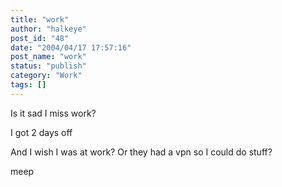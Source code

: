 ```yaml
---
title: "work"
author: "halkeye"
post_id: "48"
date: "2004/04/17 17:57:16"
post_name: "work"
status: "publish"
category: "Work"
tags: []
---
```


Is it sad I miss work?  

I got 2 days off  

And I wish I was at work? Or they had a vpn so I could do stuff?

meep
